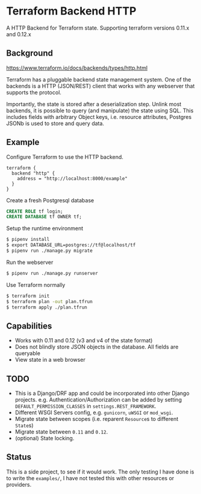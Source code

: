 # Terraform Backend HTTP

A HTTP Backend for Terraform state. Supporting terraform versions 0.11.x and 0.12.x

## Background

https://www.terraform.io/docs/backends/types/http.html

Terraform has a pluggable backend state management system. One of the backends
is a HTTP (JSON/REST) client that works with any webserver that supports the protocol.

Importantly, the state is stored after a deserialization step. Unlink most backends,
it is possible to query (and manipulate) the state using SQL. This includes fields
with arbitrary Object keys, i.e. resource attributes, Postgres JSONb is used to
store and query data.

## Example

Configure Terraform to use the HTTP backend.

```hcl
terraform {
  backend "http" {
    address = "http://localhost:8000/example"
  }
}
```

Create a fresh Postgresql database

```sql
CREATE ROLE tf login;
CREATE DATABASE tf OWNER tf;
```

Setup the runtime environment

```bash
$ pipenv install
$ export DATABASE_URL=postgres://tf@localhost/tf
$ pipenv run ./manage.py migrate
```

Run the webserver

```bash
$ pipenv run ./manage.py runserver
```

Use Terraform normally

```bash
$ terraform init
$ terraform plan -out plan.tfrun
$ terraform apply ./plan.tfrun
```

## Capabilities

- Works with 0.11 and 0.12 (v3 and v4 of the state format)
- Does not blindly store JSON objects in the database. All fields are queryable
- View state in a web browser

## TODO

- This is a Django/DRF app and could be incorporated into other Django projects.
  e.g. Authentication/Authorization can be added by setting `DEFAULT_PERMISSION_CLASSES` in `settings.REST_FRAMEWORK`.
- Different WSGI Servers config, e.g. `gunicorn`, `uWSGI` or `mod_wsgi`.
- Migrate state between scopes (i.e. reparent `Resource`s to different `State`s)
- Migrate state between `0.11` and `0.12`.
- (optional) State locking.

## Status

This is a side project, to see if it would work.
The only testing I have done is to write the `examples/`, I have not tested this with other
resources or providers.

